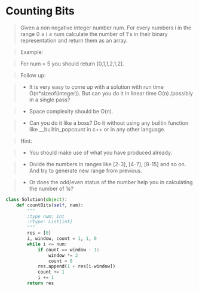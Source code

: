 # Counting Bits

> Given a non negative integer number num. For every numbers i in the range 0 ≤ i ≤ num calculate the number of 1's in their binary representation and return them as an array.

> Example:

> For num = 5 you should return [0,1,1,2,1,2].

> Follow up:

> * It is very easy to come up with a solution with run time O(n*sizeof(integer)). But can you do it in linear time O(n) /possibly in a single pass?

> * Space complexity should be O(n).

> * Can you do it like a boss? Do it without using any builtin function like __builtin_popcount in c++ or in any other language.

> Hint:

> * You should make use of what you have produced already.

> * Divide the numbers in ranges like [2-3], [4-7], [8-15] and so on. And try to generate new range from previous.

> * Or does the odd/even status of the number help you in calculating the number of 1s?

```Python
class Solution(object):
    def countBits(self, num):
        """
        :type num: int
        :rtype: List[int]
        """
        res = [0]
        i, window, count = 1, 1, 0
        while i <= num:
            if count == window - 1:
                window *= 2
                count = 0
            res.append(1 + res[i-window])
            count += 1
            i += 1
        return res
```
